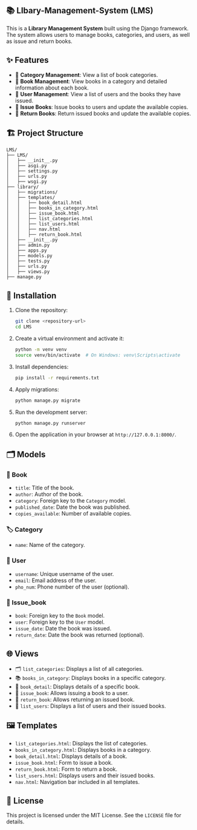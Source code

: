 ## 📚 LIbary-Management-System (LMS)

This is a **Library Management System** built using the Django framework. The system allows users to manage books, categories, and users, as well as issue and return books.

## ✨ Features

- 📂 **Category Management**: View a list of book categories.
- 📖 **Book Management**: View books in a category and detailed information about each book.
- 👤 **User Management**: View a list of users and the books they have issued.
- 📝 **Issue Books**: Issue books to users and update the available copies.
- 🔄 **Return Books**: Return issued books and update the available copies.

## 🏗️ Project Structure

```
LMS/
├── LMS/
│   ├── __init__.py
│   ├── asgi.py
│   ├── settings.py
│   ├── urls.py
│   ├── wsgi.py
├── library/
│   ├── migrations/
│   ├── templates/
│   │   ├── book_detail.html
│   │   ├── books_in_category.html
│   │   ├── issue_book.html
│   │   ├── list_categories.html
│   │   ├── list_users.html
│   │   ├── nav.html
│   │   ├── return_book.html
│   ├── __init__.py
│   ├── admin.py
│   ├── apps.py
│   ├── models.py
│   ├── tests.py
│   ├── urls.py
│   ├── views.py
├── manage.py
```

## 🚀 Installation

1. Clone the repository:
   ```bash
   git clone <repository-url>
   cd LMS
   ```

2. Create a virtual environment and activate it:
   ```bash
   python -m venv venv
   source venv/bin/activate  # On Windows: venv\Scripts\activate
   ```

3. Install dependencies:
   ```bash
   pip install -r requirements.txt
   ```

4. Apply migrations:
   ```bash
   python manage.py migrate
   ```

5. Run the development server:
   ```bash
   python manage.py runserver
   ```

6. Open the application in your browser at `http://127.0.0.1:8000/`.

## 🗂️ Models

### 📘 Book
- `title`: Title of the book.
- `author`: Author of the book.
- `category`: Foreign key to the `Category` model.
- `published_date`: Date the book was published.
- `copies_available`: Number of available copies.

### 🏷️ Category
- `name`: Name of the category.

### 👤 User
- `username`: Unique username of the user.
- `email`: Email address of the user.
- `pho_num`: Phone number of the user (optional).

### 🔖 Issue_book
- `book`: Foreign key to the `Book` model.
- `user`: Foreign key to the `User` model.
- `issue_date`: Date the book was issued.
- `return_date`: Date the book was returned (optional).

## 🌐 Views

- 🗂️ `list_categories`: Displays a list of all categories.
- 📚 `books_in_category`: Displays books in a specific category.
- 📖 `book_detail`: Displays details of a specific book.
- 📝 `issue_book`: Allows issuing a book to a user.
- 🔄 `return_book`: Allows returning an issued book.
- 👥 `list_users`: Displays a list of users and their issued books.

## 🖼️ Templates

- `list_categories.html`: Displays the list of categories.
- `books_in_category.html`: Displays books in a category.
- `book_detail.html`: Displays details of a book.
- `issue_book.html`: Form to issue a book.
- `return_book.html`: Form to return a book.
- `list_users.html`: Displays users and their issued books.
- `nav.html`: Navigation bar included in all templates.

## 📜 License

This project is licensed under the MIT License. See the `LICENSE` file for details.
